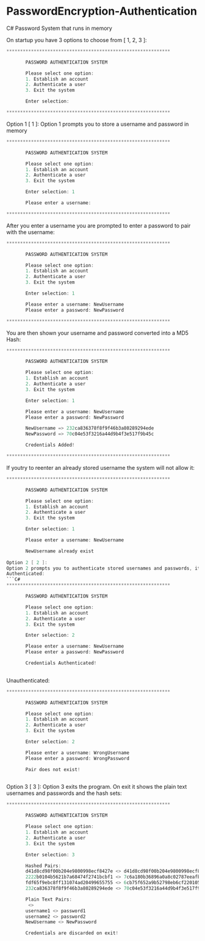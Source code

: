 # PasswordEncryption-Authentication
C# Password System that runs in memory

On startup you have 3 options to choose from [ 1, 2, 3 ]:

```C#
************************************************************

       PASSWORD AUTHENTICATION SYSTEM

       Please select one option:
       1. Establish an account
       2. Authenticate a user
       3. Exit the system

       Enter selection:

************************************************************
```
Option 1 [ 1 ]:
Option 1 prompts you to store a username and password in memory
```C#
************************************************************

       PASSWORD AUTHENTICATION SYSTEM

       Please select one option:
       1. Establish an account
       2. Authenticate a user
       3. Exit the system

       Enter selection: 1

       Please enter a username:

************************************************************
```
After you enter a username you are prompted to enter a password to pair with the username: 
```C#
************************************************************

       PASSWORD AUTHENTICATION SYSTEM

       Please select one option:
       1. Establish an account
       2. Authenticate a user
       3. Exit the system

       Enter selection: 1

       Please enter a username: NewUsername
       Please enter a password: NewPassword

************************************************************
```
You are then shown your username and password converted into a MD5 Hash:
```C#
************************************************************

       PASSWORD AUTHENTICATION SYSTEM

       Please select one option:
       1. Establish an account
       2. Authenticate a user
       3. Exit the system

       Enter selection: 1

       Please enter a username: NewUsername
       Please enter a password: NewPassword

       NewUsername => 232ca836378f8f9f46b3a80289294ede
       NewPassword => 70c04e53f3216a44d9b4f3e517f9b45c

       Credentials Added!

************************************************************                                                                                                                                                                                                                                                                                                                                                                                                                                                                                                                                                                                                                                                                                                                                                                                                                                                                                                                                                                                                                                                                                                                                                                                                                                                                                                                                                                                                                                                                                                                                                                                                                                                                                                                                                                                                                                                                                                                                                                                                                                                                                                                                                                                                                                                                                                                                                                                                                                                                                                                                                                                                                                                                                                                                                                                                                                                                                                                                                                                                                                                                                                                                                                                                                                                                                                                                                                                                                                                                                                                                                                                                                                                                                                                                                                                                                                                                                                                                                                                                                                                                                                                                                                                                                                                                                                                                                                                                                                                                                                                                                                                                                                                                                                                                                                                                                                                                                                                                                                                                                                                                                                                                                                                                                                                                                                                                                                                                                                                                                                                                                                                                                                                                                                                                                                                                                                                                                                                                                                                                                                                                                                                                                                                                                                                                                                                                                                                                                                                                                                                                                                                                                                                                                                                                                                                                                                                                                                                                                                                                                                                                                                                                                                                                                                                                                                                                                                                                                                                                                                                                                                                                                                                                                                                                                                                                                                                                                                                                                                                                                                                                                                                                                                                                                                                                                                                                                                                                                                                                                                                                                                                                                                                                                                                                                                                                                                                                                                                                                                                                                                                                                                                                                                                                                                                                                                                                                                                                                                                                                                                                                                                                                                                                                                                                                                                                                                                                                                                                                                                                                                                                                                                                                                                                                                                                                                                                                                                                                                                                                                                                                                                                                                                                                                                                                                                                                                                                                                                                                                                                                                                                                                                                                                                                                                                                                                                                                                                                                                                                                                                                                                                                                                                                                                                                                                                                                                                                                                                                                                                                                                                                                                                                                                                                                                                                                                                                                                                                                                                                                                                                                                                                                                                                                                                                             
```
If youtry to reenter an already stored username the system will not allow it:
```C#
************************************************************

       PASSWORD AUTHENTICATION SYSTEM

       Please select one option:
       1. Establish an account
       2. Authenticate a user
       3. Exit the system

       Enter selection: 1

       Please enter a username: NewUsername

       NewUsername already exist
                                                                                                                                                                                                                                                                                                                                                                                                                                                                                                                                                                                                                                                                                                                                                                                                                                                                                                                                                                                                                                                                                                                                                                                                                                                                                                                                                                        ************************************************************                                                                                                                                                                                                                                                                                                                                                                                                                                                                                                                                                                                                                                                                                                                                                                                                                                                                                                                                                                                                                                                                                                                                                                                                                                                                                                                                                                      ```
Option 2 [ 2 ]:
Option 2 prompts you to authenticate stored usernames and passwords, it tells you if they are a correct pair or not
Authenticated:
```C#
************************************************************

       PASSWORD AUTHENTICATION SYSTEM

       Please select one option:
       1. Establish an account
       2. Authenticate a user
       3. Exit the system

       Enter selection: 2

       Please enter a username: NewUsername
       Please enter a password: NewPassword

       Credentials Authenticated!
                                                                                                                                                                                                                                                                                                                                                                                                                                                                                                                                                                                                                                                                                                                                                                                                                                                                                                                                                                                                                                                                                                                                                                                                                                                ************************************************************
```
Unauthenticated:
```C#
************************************************************

       PASSWORD AUTHENTICATION SYSTEM

       Please select one option:
       1. Establish an account
       2. Authenticate a user
       3. Exit the system

       Enter selection: 2

       Please enter a username: WrongUsername
       Please enter a password: WrongPassword

       Pair does not exist!
                                                                                                                                                                                                                                                                                                                                                                                                                                                                                                                                                                                                                                                                                                                                                                                                                                                                                                                                                                                                                                                                                                                                                                                                                                                ************************************************************
```
Option 3 [ 3 ]:
Option 3 exits the program. On exit it shows the plain text usernames and passwords and the hash sets:
```C#
************************************************************

       PASSWORD AUTHENTICATION SYSTEM

       Please select one option:
       1. Establish an account
       2. Authenticate a user
       3. Exit the system

       Enter selection: 3

       Hashed Pairs:
       d41d8cd98f00b204e9800998ecf8427e <> d41d8cd98f00b204e9800998ecf8427e
       2222b0104b5621b7a68474f2741bcbf1 <> 7c6a180b36896a0a8c02787eeafb0e4c
       fdf65f9ebc8ff131074ad20499655755 <> 6cb75f652a9b52798eb6cf2201057c73
       232ca836378f8f9f46b3a80289294ede <> 70c04e53f3216a44d9b4f3e517f9b45c

       Plain Text Pairs:
        <>
       username1 <> password1
       username2 <> password2
       NewUsername <> NewPassword

       Credentials are discarded on exit!
                                                                                                                        ************************************************************
```

